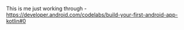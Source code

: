 This is me just working through -  https://developer.android.com/codelabs/build-your-first-android-app-kotlin#0
